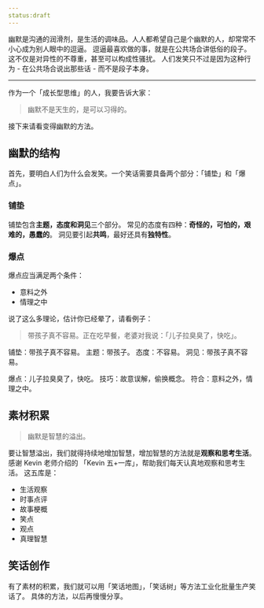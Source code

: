 ```yaml
---
status:draft
---
```

幽默是沟通的润滑剂，是生活的调味品。人人都希望自己是个幽默的人，却常常不小心成为别人眼中的逗逼。
逗逼最喜欢做的事，就是在公共场合讲低俗的段子。这不仅是对异性的不尊重，甚至可以构成性骚扰。
人们发笑只不过是因为这种行为 - 在公共场合说出那些话 - 而不是段子本身。

---
作为一个「成长型思维」的人，我要告诉大家：
>幽默不是天生的，是可以习得的。

接下来请看变得幽默的方法。
## 幽默的结构
首先，要明白人们为什么会发笑。一个笑话需要具备两个部分：「铺垫」和「爆点」。

### 铺垫
铺垫包含**主题，态度和洞见**三个部分。
常见的态度有四种：**奇怪的，可怕的，艰难的，愚蠢的**。
洞见要引起**共鸣**，最好还具有**独特性**。

### 爆点
爆点应当满足两个条件：
* 意料之外
* 情理之中

说了这么多理论，估计你已经晕了，请看例子：
>带孩子真不容易。正在吃早餐，老婆对我说：「儿子拉臭臭了，快吃」。

铺垫：带孩子真不容易。
主题：带孩子。
态度：不容易。
洞见：带孩子真不容易。

爆点：儿子拉臭臭了，快吃。
技巧：故意误解，偷换概念。
符合：意料之外，情理之中。
## 素材积累
>幽默是智慧的溢出。

要让智慧溢出，我们就得持续地增加智慧，增加智慧的方法就是**观察和思考生活**。
感谢 Kevin 老师介绍的 「Kevin 五+一库」，帮助我们每天认真地观察和思考生活。
这五库是：
* 生活观察
* 时事点评
* 故事梗概
* 笑点
* 观点
* 真理智慧

## 笑话创作
有了素材的积累，我们就可以用「笑话地图」，「笑话树」等方法工业化批量生产笑话了。
具体的方法，以后再慢慢分享。